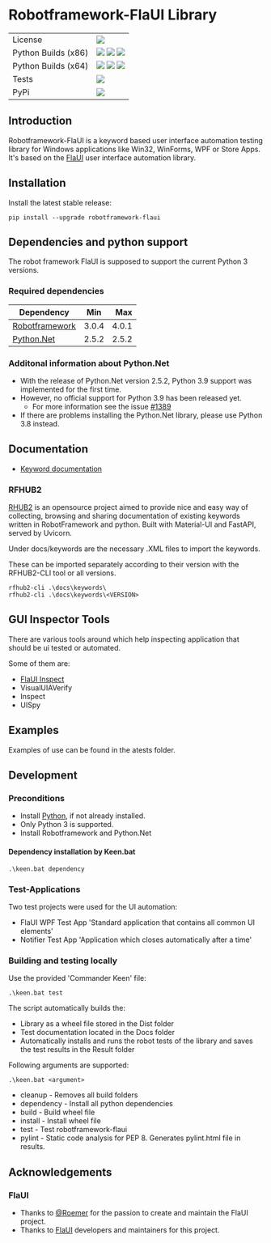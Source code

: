 # Robotframework-FlaUI Library

[license]: https://img.shields.io/github/license/GDATASoftwareAG/robotframework-flaui?style=flat-square
[py37x86]: https://img.shields.io/appveyor/job/build/GDATACyberDefenseAG/robotframework-flaui/Python%203.7.9%20x86/main?label=3.7.9&style=flat-square
[py37x64]: https://img.shields.io/appveyor/job/build/GDATACyberDefenseAG/robotframework-flaui/Python%203.7.9%20x64/main?label=3.7.9&style=flat-square
[py38x86]: https://img.shields.io/appveyor/job/build/GDATACyberDefenseAG/robotframework-flaui/Python%203.8.6%20x86/main?label=3.8.6&style=flat-square
[py38x64]: https://img.shields.io/appveyor/job/build/GDATACyberDefenseAG/robotframework-flaui/Python%203.8.6%20x64/main?label=3.8.6&style=flat-square
[py39x86]: https://img.shields.io/appveyor/job/build/GDATACyberDefenseAG/robotframework-flaui/Python%203.9%20x86/main?label=3.9&style=flat-square
[py39x64]: https://img.shields.io/appveyor/job/build/GDATACyberDefenseAG/robotframework-flaui/Python%203.9%20x64/main?label=3.9&style=flat-square
[tests]: https://img.shields.io/appveyor/tests/GDATACyberDefenseAG/robotframework-flaui/main?style=flat-square"
[tests_url]: https://ci.appveyor.com/project/GDATACyberDefenseAG/robotframework-flaui/build/tests
[pypi]: https://img.shields.io/pypi/v/robotframework-flaui?style=flat-square
[pypi_url]: https://pypi.org/pypi/robotframework-flaui

| | |
|---| --- |
| License  | ![][license]  |
| Python Builds (x86) | ![][py37x86] ![][py38x86] ![][py39x86]  |
| Python Builds (x64) | ![][py37x64] ![][py38x64] ![][py39x64]  |
| Tests    | [![][tests]][tests_url] |
| PyPi     | [![][pypi]][pypi_url] |

## Introduction

Robotframework-FlaUI is a keyword based user interface automation testing library for Windows applications like Win32, WinForms, WPF or Store Apps.
It's based on the [FlaUI](https://github.com/FlaUI/FlaUI) user interface automation library.

## Installation

Install the latest stable release:

```
pip install --upgrade robotframework-flaui
```

## Dependencies and python support

The robot framework FlaUI is supposed to support the current Python 3 versions.

### Required dependencies

| Dependency     | Min           | Max   |
| -------------  |:-------------:| -----:|
| [Robotframework](https://github.com/robotframework/robotframework) | 3.0.4         | 4.0.1   |
| [Python.Net](https://github.com/pythonnet/pythonnet)      | 2.5.2         | 2.5.2 |

### Additonal information about Python.Net

* With the release of Python.Net version 2.5.2, Python 3.9 support was implemented for the first time.
* However, no official support for Python 3.9 has been released yet.
  * For more information see the issue [#1389](https://github.com/pythonnet/pythonnet/issues/1389)
* If there are problems installing the Python.Net library, please use Python 3.8 instead.

## Documentation

*  [Keyword documentation](https://gdatasoftwareag.github.io/robotframework-flaui)

### RFHUB2

[RHUB2](https://pypi.org/project/rfhub2/) is an opensource project aimed to provide nice and easy way of collecting, browsing and sharing documentation of existing keywords written in RobotFramework and python. Built with Material-UI and FastAPI, served by Uvicorn.

Under docs/keywords are the necessary .XML files to import the keywords.

These can be imported separately according to their version with the RFHUB2-CLI tool or all versions.

```
rfhub2-cli .\docs\keywords\
rfhub2-cli .\docs\keywords\<VERSION>
```

## GUI Inspector Tools

There are various tools around which help inspecting application that should be ui tested or automated. 

Some of them are:
* [FlaUI Inspect](https://github.com/FlaUI/FlaUInspect)
* VisualUIAVerify
* Inspect
* UISpy

## Examples

Examples of use can be found in the atests folder.

## Development

### Preconditions

* Install [Python](https://www.python.org/downloads), if not already installed. 
* Only Python 3 is supported.
* Install Robotframework and Python.Net

#### Dependency installation by Keen.bat

```
.\keen.bat dependency
```

### Test-Applications

Two test projects were used for the UI automation:

* FlaUI WPF Test App 'Standard application that contains all common UI elements'
* Notifier Test App 'Application which closes automatically after a time'

### Building and testing locally

Use the provided 'Commander Keen' file:

```
.\keen.bat test
```

The script automatically builds the:
  * Library as a wheel file stored in the Dist folder
  * Test documentation located in the Docs folder
  * Automatically installs and runs the robot tests of the library and saves the test results in the Result folder

Following arguments are supported:
```
.\keen.bat <argument>
```
  * cleanup - Removes all build folders
  * dependency - Install all python dependencies
  * build - Build wheel file
  * install - Install wheel file
  * test - Test robotframework-flaui
  * pylint - Static code analysis for PEP 8. Generates pylint.html file in results.

## Acknowledgements

### FlaUI

* Thanks to [@Roemer](https://github.com/Roemer) for the passion to create and maintain the FlaUI project.
* Thanks to [FlaUI](https://github.com/FlaUI/FlaUI) developers and maintainers for this project.
